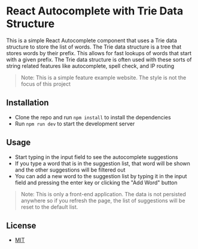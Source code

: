 # React Autocomplete with Trie Data Structure

This is a simple React Autocomplete component that uses a Trie data structure to store the list of words. The Trie data structure is a tree that stores words by their prefix. This allows for fast lookups of words that start with a given prefix. The Trie data structure is often used with these sorts of string related features like autocomplete, spell check, and IP routing

> Note: This is a simple feature example website. The style is not the focus of this project

## Installation

- Clone the repo and run `npm install` to install the dependencies
- Run `npm run dev` to start the development server

## Usage

- Start typing in the input field to see the autocomplete suggestions
- If you type a word that is in the suggestion list, that word will be shown and the other suggestions will be filtered out
- You can add a new word to the suggestion list by typing it in the input field and pressing the enter key or clicking the "Add Word" button

> Note: This is only a front-end application. The data is not persisted anywhere so if you refresh the page, the list of suggestions will be reset to the default list.

## License

- [MIT](LICENSE.md)

